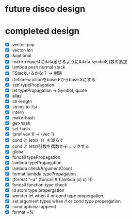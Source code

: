# future disco design

# completed design
- [x] vector-pop 
- [x] vector-len
- [x] &optional
- [x] make-requestにdata足せるように&data symbol引数の追加
- [x] lambda push normal stack
- [x] FStackいるかな？ → 削除
- [x] DefineFunctionをbase.Fからbase.Sにする
- [x] setf typePropagation
- [x] let typePropagation -> Symbol, quote
- [x] alias
- [x] str-length
- [x] string-to-list
- [x] intern
- [x] make-hash
- [x] get-hash
- [x] set-hash
- [x] (aref vev 1) -> (vec 1)
- [x] cond と letの（）を減らす
- [x] cond と letの引数を偶数かチェックする
- [x] global
- [x] funcall typePropagation
- [x] lambda typePropagation
- [x] lambda checkArgumentCount
- [x] format lambda typePropagation
- [x] (format "~a" (funcall #'(lambda (x) x) 1))
- [x] funcall function type check
- [x] ld atom type propergation
- [x] wonder let when if or cond type propergation.
- [x] set argument types when if or cond type propergation.
- [x] cond optional append
- [x] format ~%
